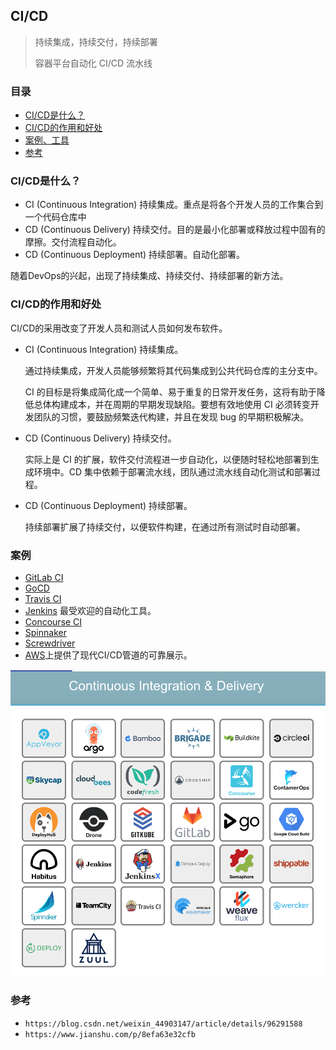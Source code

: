 ## CI/CD

> 持续集成，持续交付，持续部署
>
> 容器平台自动化 CI/CD 流水线

### 目录
* [CI/CD是什么？](#CI/CD是什么？)
* [CI/CD的作用和好处](#CI/CD的作用和好处)
* [案例、工具](#案例)
* [参考](#参考)


### CI/CD是什么？
* CI (Continuous Integration) 持续集成。重点是将各个开发人员的工作集合到一个代码仓库中
* CD (Continuous Delivery) 持续交付。目的是最小化部署或释放过程中固有的摩擦。交付流程自动化。
* CD (Continuous Deployment) 持续部署。自动化部署。

随着DevOps的兴起，出现了持续集成、持续交付、持续部署的新方法。

### CI/CD的作用和好处
CI/CD的采用改变了开发人员和测试人员如何发布软件。

* CI (Continuous Integration) 持续集成。

    通过持续集成，开发人员能够频繁将其代码集成到公共代码仓库的主分支中。
    
    CI 的目标是将集成简化成一个简单、易于重复的日常开发任务，这将有助于降低总体构建成本，并在周期的早期发现缺陷。要想有效地使用 CI 必须转变开发团队的习惯，要鼓励频繁迭代构建，并且在发现 bug 的早期积极解决。
    
* CD (Continuous Delivery) 持续交付。

    实际上是 CI 的扩展，软件交付流程进一步自动化，以便随时轻松地部署到生成环境中。CD 集中依赖于部署流水线，团队通过流水线自动化测试和部署过程。
    
* CD (Continuous Deployment) 持续部署。

    持续部署扩展了持续交付，以便软件构建，在通过所有测试时自动部署。

### 案例
* [GitLab CI](../Component/GitLab-CI.md)
* [GoCD](../Component/GoCD.md)
* [Travis CI](../Component/Travis-Ci.md)
* [Jenkins](../Component/Jenkins.md) 最受欢迎的自动化工具。
* [Concourse CI](../Component/Concourse-CI.md)
* [Spinnaker](../Component/Spinnaker.md)
* [Screwdriver](../Component/Screwdriver.md)
* [AWS](../Component/AWS.md)上提供了现代CI/CD管道的可靠展示。

![Continuous Integration & Delivery](images/continuous-integration&delivery.jpg)

### 参考
* `https://blog.csdn.net/weixin_44903147/article/details/96291588`
* `https://www.jianshu.com/p/8efa63e32cfb`